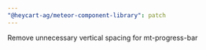 ```yaml
---
"@heycart-ag/meteor-component-library": patch
---
```


Remove unnecessary vertical spacing for mt-progress-bar
